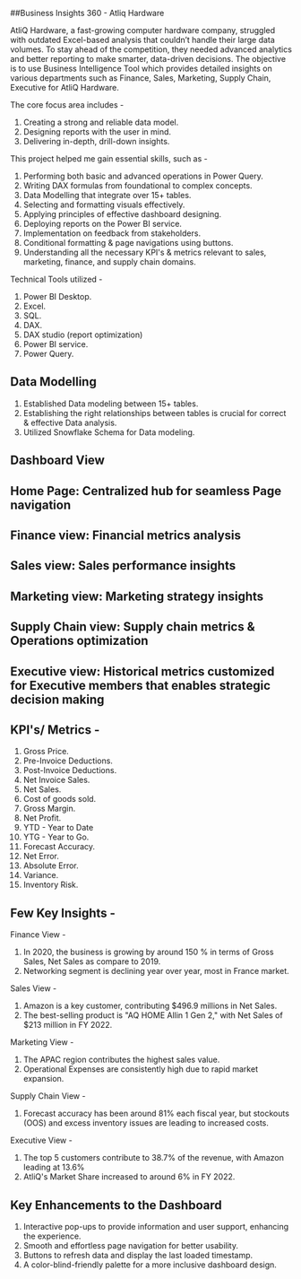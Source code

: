 ##Business Insights 360 - Atliq Hardware

AtliQ Hardware, a fast-growing computer hardware company, struggled with outdated Excel-based analysis that couldn’t handle their large data volumes. To stay ahead of the competition, they needed advanced analytics and better reporting to make smarter, data-driven decisions. The objective is to use Business Intelligence Tool which provides detailed insights on various departments such as Finance, Sales, Marketing, Supply Chain, Executive for AtliQ Hardware.

The core focus area includes -

1. Creating a strong and reliable data model.
2. Designing reports with the user in mind.
3. Delivering in-depth, drill-down insights.

This project helped me gain essential skills, such as -

1. Performing both basic and advanced operations in Power Query.
2. Writing DAX formulas from foundational to complex concepts.
3. Data Modelling that integrate over 15+ tables.
4. Selecting and formatting visuals effectively.
5. Applying principles of effective dashboard designing.
6. Deploying reports on the Power BI service.
7. Implementation on feedback from stakeholders.
8. Conditional formatting & page navigations using buttons.
9. Understanding all the necessary KPI's & metrics relevant to sales, marketing, finance, and supply chain domains.

Technical Tools utilized - 

1. Power BI Desktop.
2. Excel. 
3. SQL.
4. DAX. 
5. DAX studio (report optimization)
6. Power BI service.
7. Power Query.


## Data Modelling

1. Established Data modeling between 15+ tables.
2. Establishing the right relationships between tables is crucial for correct & effective Data analysis.
3. Utilized Snowflake Schema for Data modeling.

## Dashboard View 
## Home Page: Centralized hub for seamless Page navigation
## Finance view: Financial metrics analysis
## Sales view: Sales performance insights
## Marketing view: Marketing strategy insights
## Supply Chain view: Supply chain metrics & Operations optimization
## Executive view: Historical metrics customized for Executive members that enables strategic decision making
## KPI's/ Metrics -

1. Gross Price.
2. Pre-Invoice Deductions.
3. Post-Invoice Deductions.
4. Net Invoice Sales.
5. Net Sales.
6. Cost of goods sold.
7. Gross Margin.
8. Net Profit.
9. YTD - Year to Date
10. YTG - Year to Go.
11. Forecast Accuracy.
12. Net Error.
13. Absolute Error.
14. Variance.
15. Inventory Risk.


## Few Key Insights -

Finance View -

1. In 2020, the business is growing by around 150 % in terms of  Gross Sales, Net Sales as compare to 2019.
2. Networking segment is declining year over year, most in France market.
 
Sales View -

1. Amazon is a  key customer, contributing $496.9 millions in Net Sales.
2. The best-selling product is "AQ HOME Allin 1 Gen 2," with Net Sales of $213 million in FY 2022.

Marketing View -

1. The APAC region contributes the highest sales value.
2. Operational Expenses are consistently high due to rapid market expansion. 

Supply Chain View -

1. Forecast accuracy has been around 81% each fiscal year, but stockouts (OOS) and excess inventory issues are leading to increased costs.

Executive View -

1. The top 5 customers contribute to 38.7% of the revenue, with Amazon leading at 13.6%
2. AtliQ's Market Share increased to around 6% in FY 2022.


## Key Enhancements to the Dashboard

1. Interactive pop-ups to provide information and user support, enhancing the experience.
2. Smooth and effortless page navigation for better usability.
3. Buttons to refresh data and display the last loaded timestamp.
4. A color-blind-friendly palette for a more inclusive dashboard design.
